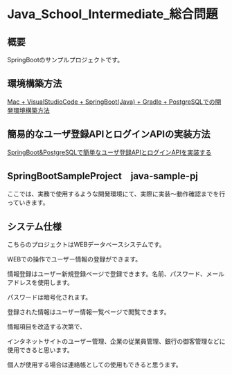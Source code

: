 # Java_School_Intermediate_総合問題

## 概要
SpringBootのサンプルプロジェクトです。

## 環境構築方法
[Mac + VisualStudioCode + SpringBoot(Java) + Gradle + PostgreSQLでの開発環境構築方法](https://qiita.com/ngnmsn/items/a8c52460739051d60760)

## 簡易的なユーザ登録APIとログインAPIの実装方法
[SpringBoot&PostgreSQLで簡単なユーザ登録APIとログインAPIを実装する](https://qiita.com/ngnmsn/items/636055bcc018783daa7f)

## SpringBootSampleProject　java-sample-pj
ここでは、実務で使用するような開発環境にて、実際に実装～動作確認までを行っていきます。
## システム仕様
こちらのプロジェクトはWEBデータベースシステムです。

WEBでの操作でユーザー情報の登録ができます。

情報登録はユーザー新規登録ページで登録できます。名前、パスワード、メールアドレスを使用します。

パスワードは暗号化されます。

登録された情報はユーザー情報一覧ページで閲覧できます。

情報項目を改造する次第で、

インタネットサイトのユーザー管理、企業の従業員管理、銀行の御客管理などに使用できると思います。

個人が使用する場合は連絡帳としての使用もできると思うます。
